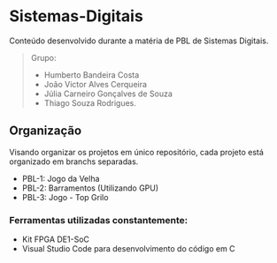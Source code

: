 # Sistemas-Digitais
Conteúdo desenvolvido durante a matéria de PBL de Sistemas Digitais.

> Grupo: 
> - Humberto Bandeira Costa
> - João Victor Alves Cerqueira
> - Júlia Carneiro Gonçalves de Souza
> - Thiago Souza Rodrigues.

## Organização 
Visando organizar os projetos em único repositório, cada projeto está organizado em branchs separadas.
* PBL-1: Jogo da Velha
* PBL-2: Barramentos (Utilizando GPU)
* PBL-3: Jogo - Top Grilo 

### Ferramentas utilizadas constantemente:
* Kit FPGA DE1-SoC
* Visual Studio Code para desenvolvimento do código em C
